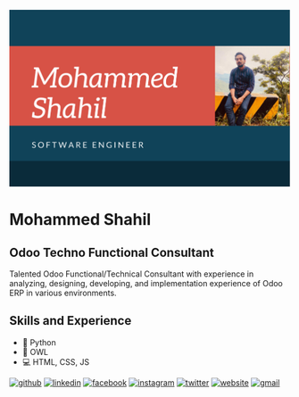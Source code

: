 ![Odoo Techno Functional Consultant](https://github.com/ShahilCybro/ShahilCybro/blob/main/Mohammed%20Shahil.png)

# Mohammed Shahil
## Odoo Techno Functional Consultant

Talented Odoo Functional/Technical Consultant with experience in analyzing, designing, developing, and implementation experience of Odoo ERP in various environments.

## Skills and Experience
* 🐍 Python
* 🦉 OWL
* 💻 HTML, CSS, JS

[<img src='https://cdn.jsdelivr.net/npm/simple-icons@3.0.1/icons/github.svg' alt='github' height='40'>](https://github.com/mohammedshahil)  [<img src='https://cdn.jsdelivr.net/npm/simple-icons@3.0.1/icons/linkedin.svg' alt='linkedin' height='40'>](https://www.linkedin.com/in/http://linkedin.com/in/mohammed-shahil-m-p-01b81b150/)  [<img src='https://cdn.jsdelivr.net/npm/simple-icons@3.0.1/icons/facebook.svg' alt='facebook' height='40'>](https://www.facebook.com/https://www.facebook.com/muhammed.shahil.982)  [<img src='https://cdn.jsdelivr.net/npm/simple-icons@3.0.1/icons/instagram.svg' alt='instagram' height='40'>](https://www.instagram.com/mohammed_shahil_/)  [<img src='https://cdn.jsdelivr.net/npm/simple-icons@3.0.1/icons/twitter.svg' alt='twitter' height='40'>](https://twitter.com/shahil00714)  [<img src='https://cdn.jsdelivr.net/npm/simple-icons@3.0.1/icons/icloud.svg' alt='website' height='40'>](www.shahil.me)  [<img src='https://cdn.jsdelivr.net/npm/simple-icons@3.0.1/icons/gmail.svg' alt='gmail' height='40'>](mohammedshahilmp@gmail.com)  

